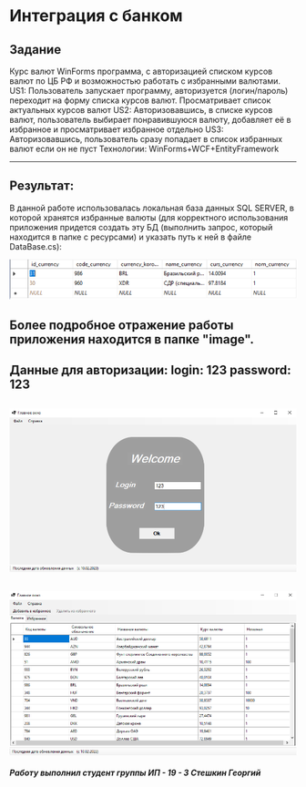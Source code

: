 # Интеграция с банком
__Задание__
---
Курс валют
WinForms программа, с авторизацией списком курсов валют по ЦБ РФ и возможностью работать с избранными валютами.
US1: Пользователь запускает программу, авторизуется (логин/пароль) переходит на форму списка курсов валют. Просматривает список актуальных курсов валют
US2:  Авторизовавшись, в списке курсов валют, пользователь выбирает понравившуюся валюту, добавляет её в избранное и просматривает избранное отдельно
US3: Авторизовавшись, пользователь сразу попадает в список избранных валют если он не пуст
Технологии: WinForms+WCF+EntityFramework

---
## Результат:

В данной работе использовалась локальная база данных SQL SERVER, в которой хранятся избранные валюты (для корректного использования приложения придется создать эту БД (выполнить запрос, который находится в папке с ресурсами) и указать путь к ней в файле DataBase.cs):

![Результаты***](image/11.PNG)

Более подробное отражение работы приложения находится в папке "image".
---
Данные для авторизации:
login: 123
password: 123
---
![Результаты***](image/1.PNG)
---
![Результаты***](image/4.PNG)
---
___Работу выполнил студент группы ИП - 19 - 3 Стешкин Георгий___